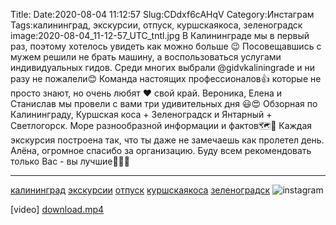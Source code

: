Title:
Date:2020-08-04 11:12:57
Slug:CDdxf6cAHqV
Category:Инстаграм
Tags:калининград, экскурсии, отпуск, куршскаякоса, зеленоградск
image:2020-08-04_11-12-57_UTC_tntl.jpg
В Калининграде мы в первый раз, поэтому хотелось увидеть как можно больше 😉
Посовещавшись с мужем решили не брать машину, а воспользоваться услугами индивидуальных гидов.
Среди многих выбрали @gidvkaliningrade и ни разу не пожалели😊
Команда настоящих профессионалов👍 которые не просто знают, но очень любят ❤ свой край.
Вероника, Елена и Станислав мы провели с вами три удивительных дня 😃😍 
Обзорная по Калининграду, 
Куршская коса + Зеленоградск и Янтарный + Светлогорск. Море разнообразной информации и фактов🗺🧭
Каждая экскурсия построена так, что ты даже не замечаешь как пролетел день.
Алёна, огромное спасибо за организацию. Буду всем рекомендовать только Вас - вы лучшие👏👏👏
___________________________
[калининград]({tag}калининград) [экскурсии]({tag}экскурсии) [отпуск]({tag}отпуск) [куршскаякоса]({tag}куршскаякоса) [зеленоградск]({tag}зеленоградск)
![instagram]({attach}images/2020-08-04_11-12-57_UTC.jpg)

[video]
[download.mp4]({attach}images/2020-08-04_11-12-57_UTC.mp4)
